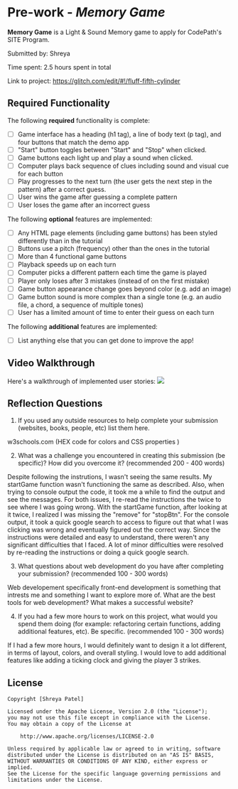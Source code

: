 # Pre-work - *Memory Game*

**Memory Game** is a Light & Sound Memory game to apply for CodePath's SITE Program. 

Submitted by: Shreya

Time spent: 2.5 hours spent in total

Link to project: https://glitch.com/edit/#!/fluff-fifth-cylinder

## Required Functionality

The following **required** functionality is complete:

* [ ] Game interface has a heading (h1 tag), a line of body text (p tag), and four buttons that match the demo app
* [ ] "Start" button toggles between "Start" and "Stop" when clicked. 
* [ ] Game buttons each light up and play a sound when clicked. 
* [ ] Computer plays back sequence of clues including sound and visual cue for each button
* [ ] Play progresses to the next turn (the user gets the next step in the pattern) after a correct guess. 
* [ ] User wins the game after guessing a complete pattern
* [ ] User loses the game after an incorrect guess

The following **optional** features are implemented:

* [ ] Any HTML page elements (including game buttons) has been styled differently than in the tutorial
* [ ] Buttons use a pitch (frequency) other than the ones in the tutorial
* [ ] More than 4 functional game buttons
* [ ] Playback speeds up on each turn
* [ ] Computer picks a different pattern each time the game is played
* [ ] Player only loses after 3 mistakes (instead of on the first mistake)
* [ ] Game button appearance change goes beyond color (e.g. add an image)
* [ ] Game button sound is more complex than a single tone (e.g. an audio file, a chord, a sequence of multiple tones)
* [ ] User has a limited amount of time to enter their guess on each turn

The following **additional** features are implemented:

- [ ] List anything else that you can get done to improve the app!

## Video Walkthrough

Here's a walkthrough of implemented user stories:
![](https://i.imgur.com/c1gNqzF.gif)


## Reflection Questions
1. If you used any outside resources to help complete your submission (websites, books, people, etc) list them here. 

w3schools.com (HEX code for colors and CSS properties )

2. What was a challenge you encountered in creating this submission (be specific)? How did you overcome it? (recommended 200 - 400 words) 

Despite following the instrutions, I wasn't seeing the same results. My startGame function wasn't functioning the same as described. Also, when trying to console output the code, it took me a while to find the output and see the messages. For both issues, I re-read the instructions the twice to see where I was going wrong. With the startGame function, after looking at it twice, I realized I was missing the "remove" for "stopBtn". For the console output, it took a quick google search to access to figure out that what I was clicking was wrong and eventually figured out the correct way. Since the instructions were detailed and easy to understand, there weren't any significant difficulties that I faced. A lot of minor difficulties were resolved by re-reading the instructions or doing a quick google search.

3. What questions about web development do you have after completing your submission? (recommended 100 - 300 words) 

Web developement specifically front-end development is something that intrests me and something I want to explore more of. What are the best tools for web development? What makes a successful website? 

4. If you had a few more hours to work on this project, what would you spend them doing (for example: refactoring certain functions, adding additional features, etc). Be specific. (recommended 100 - 300 words) 

If I had a few more hours, I would definitely want to design it a lot different, in terms of layout, colors, and overall styling. I would love to add additional features like adding a ticking clock and giving the player 3 strikes. 


## License

    Copyright [Shreya Patel]

    Licensed under the Apache License, Version 2.0 (the "License");
    you may not use this file except in compliance with the License.
    You may obtain a copy of the License at

        http://www.apache.org/licenses/LICENSE-2.0

    Unless required by applicable law or agreed to in writing, software
    distributed under the License is distributed on an "AS IS" BASIS,
    WITHOUT WARRANTIES OR CONDITIONS OF ANY KIND, either express or implied.
    See the License for the specific language governing permissions and
    limitations under the License.
